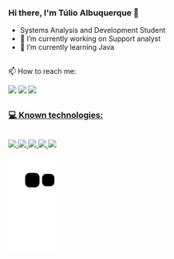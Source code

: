 ### Hi there, I'm Túlio Albuquerque 👋 

- Systems Analysis and Development Student 
- 🔭 I’m currently working on Support analyst
- 🌱 I’m currently learning Java




##

📫 How to reach me:
<div> 
  <a href="https://www.instagram.com/tulio.bastos2k/" target="_blank"><img src="https://img.shields.io/badge/-Instagram-%23E4405F?style=for-the-badge&logo=instagram&logoColor=white" target="_blank"></a>
  <a href = "mailto:bastostuliojrrt@gmail.com"><img src="https://img.shields.io/badge/-Gmail-%23333?style=for-the-badge&logo=gmail&logoColor=white" target="_blank"></a>
  <a href="https://www.linkedin.com/in/tulio-albuquerque-bastos/" target="_blank"><img src="https://img.shields.io/badge/-LinkedIn-%230077B5?style=for-the-badge&logo=linkedin&logoColor=white" target="_blank"></a> 

</div>

##

<div align="left">
  <a href="https://github.com/bastostuliojrrt">
<!--    <img height="180em" src="https://github-readme-stats.vercel.app/api?username=bastostuliojrrt&show_icons=true&theme=github_dark&include_all_commits=true&count_private=true"/> -->
<!--   <img height="180em" src="https://github-readme-stats.vercel.app/api/top-langs/?username=bastostuliojrrt&layout=compact&langs_count=7&theme=github_dark"/> -->
</div>

### 💻 Known technologies:
<div><br>
  <img width="40" src="https://cdn.jsdelivr.net/gh/devicons/devicon/icons/html5/html5-original.svg" />
  <img width="40" src="https://cdn.jsdelivr.net/gh/devicons/devicon/icons/css3/css3-original.svg" /> 
  <img width="40" src="https://cdn.jsdelivr.net/gh/devicons/devicon/icons/javascript/javascript-original.svg" />  
  <img width="40" src="https://cdn.icon-icons.com/icons2/2148/PNG/512/totvs_icon_131953.png"> 
  <img width="40" src="https://cdn.jsdelivr.net/gh/devicons/devicon/icons/figma/figma-original.svg" />
</div>
  
   ![Snake animation](https://github.com/bastostuliojrrt/bastostuliojrrt/blob/output/github-contribution-grid-snake.svg)

</div>

